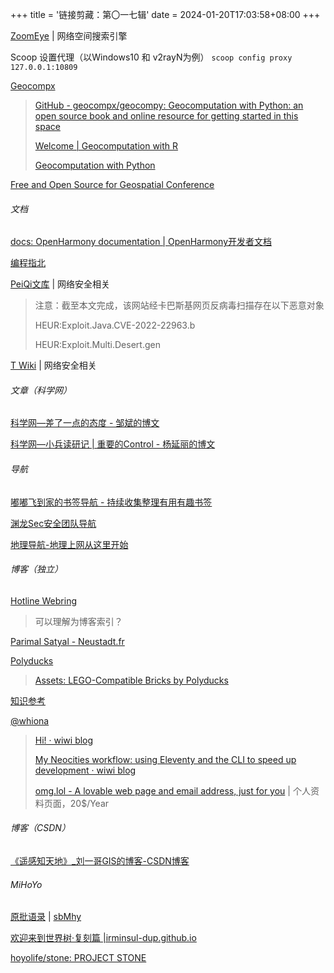 +++
title = '链接剪藏：第〇一七辑'
date = 2024-01-20T17:03:58+08:00
+++

[ZoomEye](https://www.zoomeye.org/) | 网络空间搜索引擎

Scoop 设置代理（以Windows10 和 v2rayN为例）
`scoop config proxy 127.0.0.1:10809`

[Geocompx](https://geocompx.org/)

> [GitHub - geocompx/geocompy: Geocomputation with Python: an open source book and online resource for getting started in this space](https://github.com/geocompx/geocompy)
> 
> [Welcome | Geocomputation with R](https://r.geocompx.org/)
>
> [Geocomputation with Python](https://py.geocompx.org/)

[Free and Open Source for Geospatial Conference](https://foss4g.org/)

<!--more-->

###### 文档

[docs: OpenHarmony documentation | OpenHarmony开发者文档](https://gitee.com/openharmony/docs)

[编程指北](https://csguide.cn/)

[PeiQi文库](https://peiqi.wgpsec.org/) | 网络安全相关

> 注意：截至本文完成，该网站经卡巴斯基网页反病毒扫描存在以下恶意对象
> 
> HEUR:Exploit.Java.CVE-2022-22963.b
>
> HEUR:Exploit.Multi.Desert.gen

[T Wiki](https://wiki.teamssix.com/) | 网络安全相关

###### 文章（科学网）

[科学网—差了一点的态度 - 邹斌的博文](https://blog.sciencenet.cn/blog-61029-1418628.html)

[科学网—小兵读研记 | 重要的Control - 杨延丽的博文](https://blog.sciencenet.cn/blog-285633-1418428.html)

###### 导航

[嘟嘟飞到家的书签导航 - 持续收集整理有用有趣书签](https://dudufeidaojia.com/)

[渊龙Sec安全团队导航](https://dh.aabyss.cn/)

[地理导航-地理上网从这里开始](https://www.nav.52geo.cn/)

###### 博客（独立）

[Hotline Webring](https://hotlinewebring.club/)

> 可以理解为博客索引？

[Parimal Satyal - Neustadt.fr](https://neustadt.fr/)

[Polyducks](https://polyducks.co.uk/)

> [Assets: LEGO-Compatible Bricks by Polyducks](https://polyducks.itch.io/assets-lego-compatible-blocks)

[知识参考](https://zs.fyi/)

[@whiona](https://whiona.omg.lol/)

> [Hi! · wiwi blog](https://whiona.weblog.lol/)
>
> [My Neocities workflow: using Eleventy and the CLI to speed up development · wiwi blog](https://whiona.weblog.lol/2023/10/my-neocities-workflow:-using-eleventy-and-the-cli-to-speed-up-development)
> 
> [omg.lol - A lovable web page and email address, just for you](https://home.omg.lol/) | 个人资料页面，20$/Year

###### 博客（CSDN）

[《遥感知天地》_刘一哥GIS的博客-CSDN博客](https://blog.csdn.net/lucky51222/category_9946748.html)

###### MiHoYo

[原批语录](https://xn--8mro95a.icu/) | [sbMhy](https://bbs.sbmhy.net/)

[欢迎来到世界树·复刻篇 |irminsul-dup.github.io](https://irminsul-dup.github.io/)

[hoyolife/stone: PROJECT STONE](https://github.com/hoyolife/stone)



